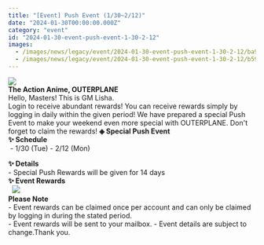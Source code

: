 ```yaml
---
title: "[Event] Push Event (1/30~2/12)"
date: "2024-01-30T00:00:00.000Z"
category: "event"
id: "2024-01-30-event-push-event-1-30-2-12"
images:
  - /images/news/legacy/event/2024-01-30-event-push-event-1-30-2-12/ba9ef1b67666400cb6a4d32a3af0a3eb.webp
  - /images/news/legacy/event/2024-01-30-event-push-event-1-30-2-12/b59be7d4b2e14ead98f27383a591ce99.webp
---
```


![](/images/news/legacy/event/2024-01-30-event-push-event-1-30-2-12/ba9ef1b67666400cb6a4d32a3af0a3eb.webp)  
**The Action Anime, OUTERPLANE**          
Hello, Masters! This is GM Lisha.  
Login to receive abundant rewards! You can receive rewards simply by logging in daily within the given period! We have prepared a special Push Event to make your weekend even more special with OUTERPLANE. Don't forget to claim the rewards! **◈ Special Push Event  
✨ Schedule**      
 - 1/30 (Tue) - 2/12 (Mon)

  
**✨ Details**     
\- Special Push Rewards will be given for 14 days  
**✨ Event Rewards**        
  **![](/images/news/legacy/event/2024-01-30-event-push-event-1-30-2-12/b59be7d4b2e14ead98f27383a591ce99.webp)**  
**Please Note**  
\- Event rewards can be claimed once per account and can only be claimed by logging in during the stated period.  
\- Event rewards will be sent to your mailbox. - Event details are subject to change.Thank you.
